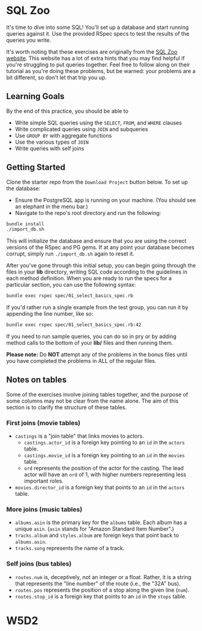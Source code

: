 # SQL Zoo

It's time to dive into some SQL! You'll set up a database and start running
queries against it. Use the provided RSpec specs to test the results of the
queries you write.

It's worth noting that these exercises are originally from the [SQL Zoo
website][sqlzoo]. This website has a lot of extra hints that you may find
helpful if you're struggling to put queries together. Feel free to follow along
on their tutorial as you're doing these problems, but be warned: your problems
are a bit different, so don't let that trip you up.

[sqlzoo]: https://sqlzoo.net

## Learning Goals

By the end of this practice, you should be able to

* Write simple SQL queries using the `SELECT`, `FROM`, and `WHERE` clauses
* Write complicated queries using `JOIN` and subqueries
* Use `GROUP BY` with aggregate functions
* Use the various types of `JOIN`
* Write queries with self joins

## Getting Started

Clone the starter repo from the `Download Project` button below. To set up the database:

* Ensure the PostgreSQL app is running on your machine. (You should see an
  elephant in the menu bar.)
* Navigate to the repo's root directory and run the following:

```sh
bundle install
./import_db.sh
```

This will initialize the database and ensure that you are using the correct
versions of the RSpec and PG gems. If at any point your database becomes
corrupt, simply run `./import_db.sh` again to reset it.

After you've gone through this initial setup, you can begin going through the
files in your __lib__ directory, writing SQL code according to the guidelines in
each method definition. When you are ready to run the specs for a particular
section, you can use the following syntax:

```sh
bundle exec rspec spec/01_select_basics_spec.rb
```

If you'd rather run a single example from the test group, you can run it by
appending the line number, like so:

```sh
bundle exec rspec spec/01_select_basics_spec.rb:42
```

If you need to run sample queries, you can do so in pry or by adding method
calls to the bottom of your __lib/__ files and then running them.

**Please note:** Do **NOT** attempt any of the problems in the bonus files until
you have completed the problems in ALL of the regular files.

## Notes on tables

Some of the exercises involve joining tables together, and the purpose of some
columns may not be clear from the name alone. The aim of this section is to
clarify the structure of these tables.

### First joins (movie tables)

* `castings` is a "join table" that links movies to actors.
  * `castings.actor_id` is a foreign key pointing to an `id` in the `actors`
    table.
  * `castings.movie_id` is a foreign key pointing to an `id` in the `movies`
    table.
  * `ord` represents the position of the actor for the casting. The lead actor
    will have an `ord` of 1, with higher numbers representing less important
    roles.
* `movies.director_id` is a foreign key that points to an `id` in the `actors`
  table.

### More joins (music tables)

* `albums.asin` is the primary key for the `albums` table. Each album has a
  unique `asin`. (`asin` stands for "Amazon Standard Item Number".)
* `tracks.album` and `styles.album` are foreign keys that point back to
  `albums.asin`.
* `tracks.song` represents the name of a track.

### Self joins (bus tables)

* `routes.num` is, deceptively, not an integer or a float. Rather, it is a
  string that represents the "line number" of the route (i.e., the "32A" bus).
* `routes.pos` represents the position of a stop along the given line (`num`).
* `routes.stop_id` is a foreign key that points to an `id` in the `stops` table.
# W5D2
